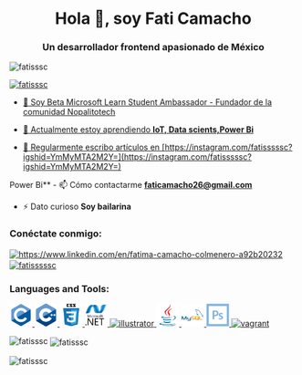  
<h1 align="center">Hola 👋, soy Fati Camacho</h1>
<h3 align="center">Un desarrollador frontend apasionado de México</h3>

<p align="left"> <img src= "https://komarev.com/ghpvc/?username=fatisssc&label=Profile%20views&color=0e75b6&style=flat" alt="fatisssc" /> </p>

<p align="left"> <a href="https: //github.com/ryo-ma/github-profile-trofeo"><img src="https://github-perfil-trofeo.vercel.app/?username=fatisssc" alt="fatisssc" /></ a> </p>

- 🔭 Soy Beta Microsoft Learn Student Ambassador - Fundador de la comunidad Nopalitotech

- 🌱 Actualmente estoy aprendiendo **IoT, Data scients,Power Bi**

- 📝 Regularmente escribo artículos en [https://instagram.com/fatisssssc?igshid=YmMyMTA2M2Y=](https://instagram.com/fatisssssc?igshid=YmMyMTA2M2Y=)

Power Bi** - 📫 Cómo contactarme **faticamacho26@gmail.com**

- ⚡ Dato curioso **Soy bailarina**

<h3 align="left">Conéctate conmigo:</h3>
<p align ="izquierda">
<a href="https://linkedin.com/in/https://www.linkedin.com/in/fatima-camacho-colmenero-a92b20232" target=" blank"><img align="center" src="https://raw.githubusercontent.com/rahuldkjain/github-profile-readme-generator/master/src/images/icons/Social/linked-in-alt.svg " alt="https://www.linkedin.com/en/fatima-camacho-colmenero-a92b20232" height="30" width="40" /></a>
<a href="https://instagram.com/fatisssssc" target="blank"> <img align="center" src="https://raw.githubusercontent.com/rahuldkjain/github-profile-readme-generator/master/src/images/icons/Social/instagram.svg" alt="fatisssssc" height="30" width="40" /></a>
</p >

<h3 align="left">Languages and Tools:</h3>
<p align="left"> <a href="https://www.cprogramming.com/" target="_blank" rel="noreferrer"> <img src="https://raw.githubusercontent.com/devicons/devicon/master/icons/c/c-original.svg" alt="c" width="40" height="40"/> </a> <a href="https://www.w3schools.com/cpp/" target="_blank" rel="noreferrer"> <img src="https://raw.githubusercontent.com/devicons/devicon/master/icons/cplusplus/cplusplus-original.svg" alt="cplusplus" width="40" height="40"/> </a> <a href="https://www.w3schools.com/css/" target="_blank" rel="noreferrer"> <img src="https://raw.githubusercontent.com/devicons/devicon/master/icons/css3/css3-original-wordmark.svg" alt="css3" width="40" height="40"/> </a> <a href="https://dotnet.microsoft.com/" target="_blank" rel="noreferrer"> <img src="https://raw.githubusercontent.com/devicons/devicon/master/icons/dot-net/dot-net-original-wordmark.svg" alt="dotnet" width="40" height="40"/> </a> <a href="https://www.adobe.com/in/products/illustrator.html" target="_blank" rel="noreferrer"> <img src="https://www.vectorlogo.zone/logos/adobe_illustrator/adobe_illustrator-icon.svg" alt="illustrator" width="40" height="40"/> </a> <a href="https://www.java.com" target="_blank" rel="noreferrer"> <img src="https://raw.githubusercontent.com/devicons/devicon/master/icons/java/java-original.svg" alt="java" width="40" height="40"/> </a> <a href="https://www.mysql.com/" target="_blank" rel="noreferrer"> <img src="https://raw.githubusercontent.com/devicons/devicon/master/icons/mysql/mysql-original-wordmark.svg" alt="mysql" width="40" height="40"/> </a> <a href="https://www.photoshop.com/en" target="_blank" rel="noreferrer"> <img src="https://raw.githubusercontent.com/devicons/devicon/master/icons/photoshop/photoshop-line.svg" alt="photoshop" width="40" height="40"/> </a> <a href="https://www.vagrantup.com/" target="_blank" rel="noreferrer"> <img src="https://www.vectorlogo.zone/logos/vagrantup/vagrantup-icon.svg" alt="vagrant" width="40" height="40"/> </a> </p>

<p><img align="left" src="https://github-readme-stats.vercel.app/api/top-langs?username=fatisssc&show_icons=true&locale=en&layout=compact" alt="fatisssc" /></p>

<p>&nbsp;<img align="center" src="https://github-readme-stats.vercel.app/api?username=fatisssc&show_icons=true&locale=en" alt="fatisssc" /></p>

<p><img align="center" src="https://github-readme-streak-stats.herokuapp.com/?user=fatisssc&" alt="fatisssc" /></p>
